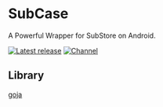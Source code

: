 # SubCase

A Powerful Wrapper for SubStore on Android.

[![Latest release](https://img.shields.io/github/v/release/anobrick/SubCase?label=Release&logo=github)](https://github.com/anobrick/SubCase/releases/latest)
[![Channel](https://img.shields.io/badge/Follow-Telegram-blue.svg?logo=telegram)](https://t.me/subcase_group)

## Library

[goja](https://github.com/dop251/goja)

